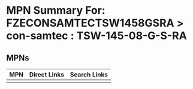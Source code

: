 



# MPN Summary For: FZECONSAMTECTSW1458GSRA > con-samtec : TSW-145-08-G-S-RA

## MPNs
  

|MPN|Direct Links|Search Links|
| :--- | :--- | :--- |
||||
